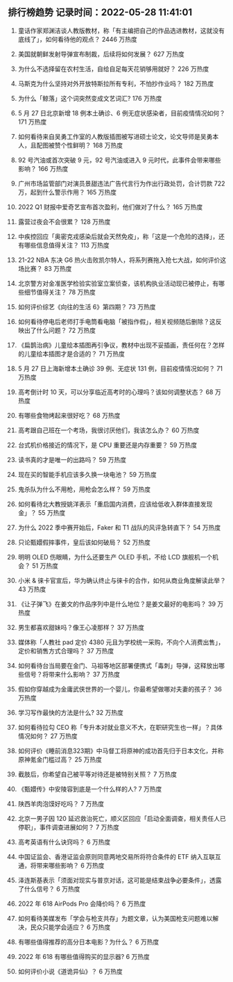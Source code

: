 
## 排行榜趋势 记录时间：2022-05-28 11:41:01
  
  1. 童话作家郑渊洁谈人教版教材，称「有主编把自己的作品选进教材，这就没有底线了」，如何看待他的观点？ 2446 万热度
    
  2. 美国就朝鲜发射导弹宣布制裁，后续将如何发展？ 627 万热度
    
  3. 为什么不选择留在农村生活，自给自足每天花销够用就好？ 226 万热度
    
  4. 马斯克为什么坚持对外开放特斯拉所有专利，不怕抄作业吗？ 182 万热度
    
  5. 为什么「鲸落」这个词突然变成文艺词汇? 176 万热度
    
  6. 5 月 27 日北京新增 18 例本土确诊、6 例无症状感染者，目前疫情情况如何？ 171 万热度
    
  7. 如何看待来自吴勇工作室的人教版插图被写进硕士论文，论文导师是吴勇本人，且配图被赞个性鲜明？ 168 万热度
    
  8. 92 号汽油或首次突破 9 元，92 号汽油或进入 9 元时代，此事件会带来哪些影响？ 166 万热度
    
  9. 广州市场监管部门对演员景甜违法广告代言行为作出行政处罚，合计罚款 722 万，起到什么警示作用？ 165 万热度
    
  10. 2022 Q1 财报中爱奇艺宣布首次盈利，他们做对了什么？ 165 万热度
    
  11. 露营过夜会不会很累？ 128 万热度
    
  12. 中疾控回应「奥密克戎感染后就会天然免疫」，称「这是一个危险的选择」，还有哪些信息值得关注？ 113 万热度
    
  13. 21-22 NBA 东决 G6 热火击败凯尔特人，将系列赛拖入抢七大战，如何评价这场比赛？ 83 万热度
    
  14. 北京警方对金准医学检验实验室立案侦查，该机构执业活动现已被停止，有哪些细节值得关注？ 78 万热度
    
  15. 如何评价综艺《向往的生活 6》第四期？ 73 万热度
    
  16. 如何看待停电后老师打手电筒看电脑「被指作假」，相关视频随后删除？这反映出了什么问题？ 72 万热度
    
  17. 《扁鹊治病》儿童绘本插图再引争议，教材中出现不妥插画，责任何在？怎样的儿童绘本插图才是合适的？ 71 万热度
    
  18. 5 月 27 日上海新增本土确诊 39 例、无症状 131 例，目前疫情情况如何？ 71 万热度
    
  19. 高考倒计时 10 天，可以分享临近高考时的心理吗？该如何调整状态？ 68 万热度
    
  20. 有哪些食物烤起来很好吃？ 68 万热度
    
  21. 高考跟自己班在一个考场，我很讨厌他们，我该怎么办？ 60 万热度
    
  22. 台式机价格接近的情况下，是 CPU 重要还是内存重要？ 59 万热度
    
  23. 读书真的才是唯一的出路吗？ 59 万热度
    
  24. 现在买的智能手机应该多久换一块电池？ 59 万热度
    
  25. 鬼杀队为什么不用枪，用枪会怎么样？ 59 万热度
    
  26. 如何看待北大教授姚洋表示「重启国内消费，应该给低收入群体直接发现金」？ 55 万热度
    
  27. 为什么 2022 季中赛开始后，Faker 和 T1 战队的风评急转直下？ 54 万热度
    
  28. 只论甄嬛假摔事件，皇后该如何破局？ 52 万热度
    
  29. 明明 OLED 伤眼睛，为什么还要生产 OLED 手机，不给 LCD 旗舰机一个机会？ 51 万热度
    
  30. 小米 & 徕卡官宣后，华为确认终止与徕卡的合作，如何从商业角度解读此举？ 43 万热度
    
  31. 《让子弹飞》在姜文的作品序列中是什么地位？是姜文最好的电影吗？ 39 万热度
    
  32. 男生都喜欢甜妹吗？像王心凌那样？ 37 万热度
    
  33. 媒体称「人教社 pad 定价 4380 元且为学校统一采购，不向个人消费出售」，定价和销售方式合理吗？ 37 万热度
    
  34. 如何看待台当局要在金门、马祖等地区部署便携式「毒刺」导弹，这释放出哪些信号？将带来什么影响？ 37 万热度
    
  35. 假如你穿越成为金庸武侠世界的一个婴儿，你最希望做哪对夫妻的孩子？ 36 万热度
    
  36. 学习写作最快的方法是什么? 32 万热度
    
  37. 如何看待拉勾 CEO 称「专升本对就业意义不大，在职研究生也一样」？具体情况如何？ 27 万热度
    
  38. 如何评价《睡前消息323期》中马督工将原神的成功首先归于日本文化，并称原神氪金门槛过高？ 25 万热度
    
  39. 截肢后，你希望自己被平等对待还是被特别关照？ 7 万热度
    
  40. 《甄嬛传》中安陵容到底是一个什么样的人? 7 万热度
    
  41. 陕西羊肉泡馍好吃吗？ 7 万热度
    
  42. 北京一男子因 120 延迟救治死亡，顺义区回应「启动全面调查，相关责任人已停职」，事件调查进展如何？ 7 万热度
    
  43. 高考英语有什么诀窍吗？ 6 万热度
    
  44. 中国证监会、香港证监会原则同意两地交易所将符合条件的 ETF 纳入互联互通，将带来哪些影响？ 6 万热度
    
  45. 泽连斯基表示「须面对现实与普京对话，这可能是结束战争必要条件」，透露了什么信号？ 6 万热度
    
  46. 2022 年 618 AirPods Pro 会降价吗？ 6 万热度
    
  47. 如何看待美媒发布「学会与枪支共存」为题文章，认为美国枪支问题难以解决，民众只能学会适应？ 6 万热度
    
  48. 有哪些值得推荐的高分日本电影？为什么？ 6 万热度
    
  49. 2022 年 618  有哪些值得购买的显示器? 6 万热度
    
  50. 如何评价小说《道诡异仙》？ 6 万热度
    
